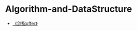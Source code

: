 # Algorithm-and-DataStructure
* [《剑指offer》](https://github.com/cxyywz/Algorithm-and-DataStructure/tree/master/%E3%80%8A%E5%89%91%E6%8C%87offer%E3%80%8B)
